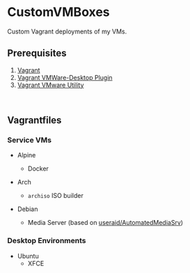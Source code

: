 # CustomVMBoxes
Custom Vagrant deployments of my VMs.

## Prerequisites

1. [Vagrant](https://www.vagrantup.com/downloads)
2. [Vagrant VMWare-Desktop Plugin](https://www.vagrantup.com/docs/providers/vmware/installation)
3. [Vagrant VMware Utility](https://www.vagrantup.com/docs/providers/vmware/vagrant-vmware-utility)

<br>

## Vagrantfiles

### Service VMs

- Alpine
    - Docker

- Arch 
    - `archiso` ISO builder

- Debian
    - Media Server (based on [useraid/AutomatedMediaSrv](https://github.com/useraid/AutomatedMediaSrv))

### Desktop Environments 

- Ubuntu
    - XFCE